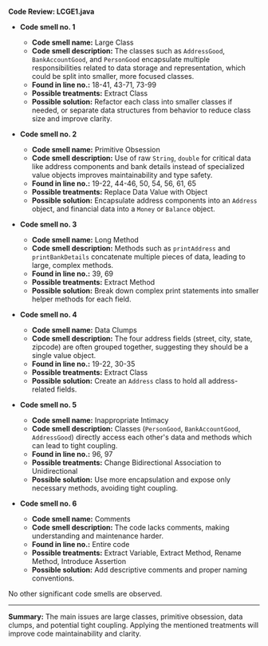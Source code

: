 **Code Review: LCGE1.java**

- **Code smell no. 1**
  - **Code smell name:** Large Class
  - **Code smell description:** The classes such as `AddressGood`, `BankAccountGood`, and `PersonGood` encapsulate multiple responsibilities related to data storage and representation, which could be split into smaller, more focused classes.
  - **Found in line no.:** 18-41, 43-71, 73-99
  - **Possible treatments:** Extract Class
  - **Possible solution:** Refactor each class into smaller classes if needed, or separate data structures from behavior to reduce class size and improve clarity.

- **Code smell no. 2**
  - **Code smell name:** Primitive Obsession
  - **Code smell description:** Use of raw `String`, `double` for critical data like address components and bank details instead of specialized value objects improves maintainability and type safety.
  - **Found in line no.:** 19-22, 44-46, 50, 54, 56, 61, 65
  - **Possible treatments:** Replace Data Value with Object
  - **Possible solution:** Encapsulate address components into an `Address` object, and financial data into a `Money` or `Balance` object.

- **Code smell no. 3**
  - **Code smell name:** Long Method
  - **Code smell description:** Methods such as `printAddress` and `printBankDetails` concatenate multiple pieces of data, leading to large, complex methods.
  - **Found in line no.:** 39, 69
  - **Possible treatments:** Extract Method
  - **Possible solution:** Break down complex print statements into smaller helper methods for each field.

- **Code smell no. 4**
  - **Code smell name:** Data Clumps
  - **Code smell description:** The four address fields (street, city, state, zipcode) are often grouped together, suggesting they should be a single value object.
  - **Found in line no.:** 19-22, 30-35
  - **Possible treatments:** Extract Class
  - **Possible solution:** Create an `Address` class to hold all address-related fields.

- **Code smell no. 5**
  - **Code smell name:** Inappropriate Intimacy
  - **Code smell description:** Classes (`PersonGood`, `BankAccountGood`, `AddressGood`) directly access each other's data and methods which can lead to tight coupling.
  - **Found in line no.:** 96, 97
  - **Possible treatments:** Change Bidirectional Association to Unidirectional
  - **Possible solution:** Use more encapsulation and expose only necessary methods, avoiding tight coupling.

- **Code smell no. 6**
  - **Code smell name:** Comments
  - **Code smell description:** The code lacks comments, making understanding and maintenance harder.
  - **Found in line no.:** Entire code
  - **Possible treatments:** Extract Variable, Extract Method, Rename Method, Introduce Assertion
  - **Possible solution:** Add descriptive comments and proper naming conventions.

No other significant code smells are observed.

---

**Summary:** The main issues are large classes, primitive obsession, data clumps, and potential tight coupling. Applying the mentioned treatments will improve code maintainability and clarity.